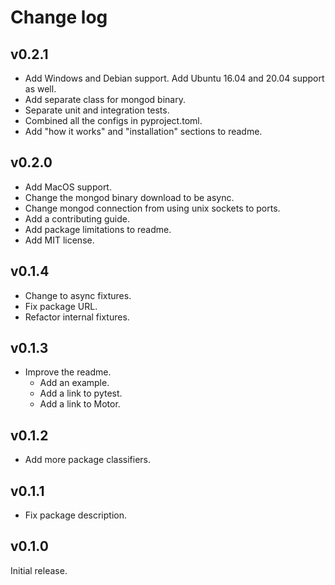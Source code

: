 # Change log

## v0.2.1

- Add Windows and Debian support. Add Ubuntu 16.04 and 20.04 support as well.
- Add separate class for mongod binary.
- Separate unit and integration tests.
- Combined all the configs in pyproject.toml.
- Add "how it works" and "installation" sections to readme.

## v0.2.0

- Add MacOS support.
- Change the mongod binary download to be async.
- Change mongod connection from using unix sockets to ports.
- Add a contributing guide.
- Add package limitations to readme.
- Add MIT license.

## v0.1.4

- Change to async fixtures.
- Fix package URL.
- Refactor internal fixtures.

## v0.1.3

- Improve the readme.
  - Add an example.
  - Add a link to pytest.
  - Add a link to Motor.

## v0.1.2

- Add more package classifiers.

## v0.1.1

- Fix package description.

## v0.1.0

Initial release.
